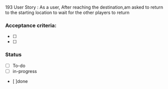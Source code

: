 193 User Story : As a user, After reaching the destination,am asked to return to the starting location to wait for the other players to return <br>

### Acceptance criteria: <br>
- [ ] 
- [ ] 

### Status
- [ ] To-do
- [ ] in-progress
- [ ]done
